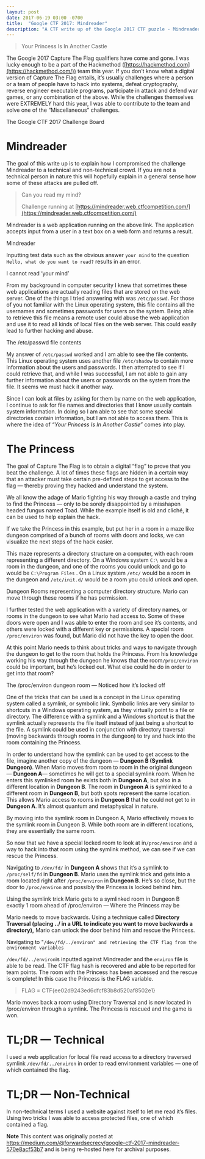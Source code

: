 ```yaml
---
layout: post
date: 2017-06-19 03:00 -0700
title:  "Google CTF 2017: Mindreader"
description: "A CTF write up of the Google 2017 CTF puzzle - Mindreader"
---
```



> Your Princess Is In Another Castle

The Google 2017 Capture The Flag qualifiers have come and gone. I was lucky enough to be a part of the Hackmethod ([https://hackmethod.com](https://hackmethod.com/)) team this year. If you don’t know what a digital version of Capture The Flag entails, it’s usually challenges where a person or a team of people have to hack into systems, defeat cryptography, reverse engineer executable programs, participate in attack and defend war games, or any combination of the above. While the challenges themselves were EXTREMELY hard this year, I was able to contribute to the team and solve one of the “Miscellaneous” challenges.

The Google CTF 2017 Challenge Board

**Mindreader**
==============

The goal of this write up is to explain how I compromised the challenge Mindreader to a technical and non-technical crowd. If you are not a technical person in nature this will hopefully explain in a general sense how some of these attacks are pulled off.

> Can you read my mind?
> 
> Challenge running at [https://mindreader.web.ctfcompetition.com/](https://mindreader.web.ctfcompetition.com/)

Mindreader is a web application running on the above link. The application accepts input from a user in a text box on a web form and returns a result.

Mindreader

Inputting test data such as the obvious answer `your mind` to the question `Hello, what do you want to read?` results in an error.

I cannot read ‘your mind’

From my background in computer security I knew that sometimes these web applications are actually reading files that are stored on the web server. One of the things I tried answering with was `/etc/passwd`. For those of you not familiar with the Linux operating system, this file contains all the usernames and sometimes passwords for users on the system. Being able to retrieve this file means a remote user could abuse the web application and use it to read all kinds of local files on the web server. This could easily lead to further hacking and abuse.

The /etc/passwd file contents

My answer of `/etc/passwd` worked and I am able to see the file contents. This Linux operating system uses another file `/etc/shadow` to contain more information about the users and passwords. I then attempted to see if I could retrieve that, and while I was successful, I am not able to gain any further information about the users or passwords on the system from the file. It seems we must hack it another way.

Since I can look at files by asking for them by name on the web application, I continue to ask for file names and directories that I know usually contain system information. In doing so I am able to see that some special directories contain information, but I am not able to access them. This is where the idea of _“Your Princess Is In Another Castle”_ comes into play.

The Princess
============

The goal of Capture The Flag is to obtain a digital “flag” to prove that you beat the challenge. A lot of times these flags are hidden in a certain way that an attacker must take certain pre-defined steps to get access to the flag — thereby proving they hacked and understand the system.

We all know the adage of Mario fighting his way through a castle and trying to find the Princess — only to be sorely disappointed by a misshapen headed fungus named Toad. While the example itself is old and cliché, it can be used to help explain the hack.

If we take the Princess in this example, but put her in a room in a maze like dungeon comprised of a bunch of rooms with doors and locks, we can visualize the next steps of the hack easier.

This maze represents a directory structure on a computer, with each room representing a different directory. On a Windows system `C:\` would be a room in the dungeon, and one of the rooms you could unlock and go to would be `C:\Program Files` . On a Linux system `/etc/` would be a room in the dungeon and `/etc/init.d/` would be a room you could unlock and open.

Dungeon Rooms representing a computer directory structure. Mario can move through these rooms if he has permission.

I further tested the web application with a variety of directory names, or rooms in the dungeon to see what Mario had access to. Some of these doors were open and I was able to enter the room and see it’s contents, and others were locked with a different key or permissions. A special room `/proc/environ` was found, but Mario did not have the key to open the door.

At this point Mario needs to think about tricks and ways to navigate through the dungeon to get to the room that holds the Princess. From his knowledge working his way through the dungeon he knows that the room`/proc/environ` could be important, but he’s locked out. What else could he do in order to get into that room?

The /proc/environ dungeon room — Noticed how it’s locked off

One of the tricks that can be used is a concept in the Linux operating system called a symlink, or symbolic link. Symbolic links are very similar to shortcuts in a Windows operating system, as they virtually point to a file or directory. The difference with a symlink and a Windows shortcut is that the symlink actually represents the file itself instead of just being a shortcut to the file. A symlink could be used in conjunction with directory traversal (moving backwards through rooms in the dungeon) to try and hack into the room containing the Princess.

In order to understand how the symlink can be used to get access to the file, imagine another copy of the dungeon — **Dungeon B (Symlink Dungeon)**. When Mario moves from room to room in the original dungeon — **Dungeon A**— sometimes he will get to a special symlink room. When he enters this symlinked room he exists both in **Dungeon A**, but also in a different location in **Dungeon B**. The room in **Dungeon A** is symlinked to a different room in **Dungeon B**, but both spots represent the same location. This allows Mario access to rooms in **Dungeon B** that he could not get to in **Dungeon A**. It’s almost quantum and metaphysical in nature.

By moving into the symlink room in Dungeon A, Mario effectively moves to the symlink room in Dungeon B. While both room are in different locations, they are essentially the same room.

So now that we have a special locked room to look at in`/proc/environ` and a way to hack into that room using the symlink method, we can see if we can rescue the Princess.

Navigating to `/dev/fd/` in **Dungeon A** shows that it’s a symlink to `/proc/self/fd` in **Dungeon B**. Mario uses the symlink trick and gets into a room located right after `/proc/environ` in **Dungeon B**. He’s so close, but the door to `/proc/environ` and possibly the Princess is locked behind him.

Using the symlink trick Mario gets to a symlinked room in Dungeon B exactly 1 room ahead of /proc/environ — Where the Princess may be

Mario needs to move backwards. Using a technique called **Directory Traversal (**placing ../ in a URL to indicate you want to move backwards a directory)**,** Mario can unlock the door behind him and rescue the Princess.

Navigating to "`/dev/fd/../environ" and retrieving the CTF flag from the environment variables`

`/dev/fd/../environ`is inputted against Mindreader and the `environ` file is able to be read. The CTF flag hash is recovered and able to be reported for team points. The room with the Princess has been accessed and the rescue is complete! In this case the Princess is the FLAG variable.

> FLAG = CTF{ee02d9243ed6dfcf83b8d520af8502e1}

Mario moves back a room using Directory Traversal and is now located in /proc/environ through a symlink. The Princess is rescued and the game is won.

**TL;DR — Technical**
=====================

I used a web application for local file read access to a directory traversed symlink `/dev/fd/../environ` in order to read environment variables — one of which contained the flag.

TL;DR — Non-Technical
=====================

In non-technical terms I used a website against itself to let me read it’s files. Using two tricks I was able to access protected files, one of which contained a flag.

**Note**
This content was originally posted at https://medium.com/@forwardsecrecy/google-ctf-2017-mindreader-570e8acf53b7 and is being re-hosted here for archival purposes.

